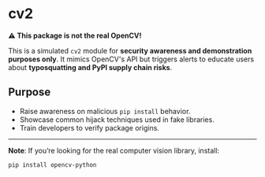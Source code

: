 # cv2

**⚠️ This package is not the real OpenCV!**

This is a simulated `cv2` module for **security awareness and demonstration purposes only**. It mimics OpenCV's API but triggers alerts to educate users about **typosquatting and PyPI supply chain risks**.

## Purpose

- Raise awareness on malicious `pip install` behavior.
- Showcase common hijack techniques used in fake libraries.
- Train developers to verify package origins.

---

**Note**: If you’re looking for the real computer vision library, install:

```bash
pip install opencv-python
